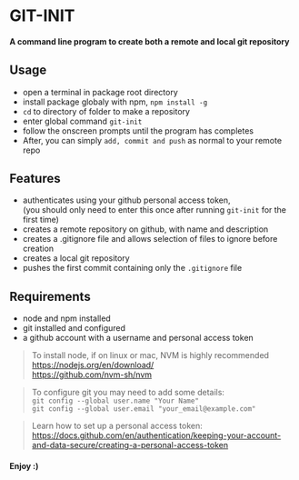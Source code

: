 # GIT-INIT

#### A command line program to create both a remote and local git repository

## Usage
- open a terminal in package root directory 
- install package globaly with npm, `npm install -g`
- `cd` to directory of folder to make a repository
- enter global command `git-init`
- follow the onscreen prompts until the program has completes
- After, you can simply `add, commit and push` as normal to your remote repo

## Features
- authenticates using your github personal access token,  
(you should only need to enter this once after running `git-init` for the first time)
- creates a remote repository on github, with name and description
- creates a .gitignore file and allows selection of files to ignore before creation
- creates a local git repository
- pushes the first commit containing only the `.gitignore` file

## Requirements
- node and npm installed
- git installed and configured
- a github account with a username and personal access token 

> To install node, if on linux or mac, NVM is highly recommended  
https://nodejs.org/en/download/  
https://github.com/nvm-sh/nvm  

> To configure git you may need to add some details:    
`git config --global user.name "Your Name"`  
`git config --global user.email "your_email@example.com"`

> Learn how to set up a personal access token:  
https://docs.github.com/en/authentication/keeping-your-account-and-data-secure/creating-a-personal-access-token


#### Enjoy :)
